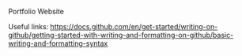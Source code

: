 Portfolio Website


Useful links:
https://docs.github.com/en/get-started/writing-on-github/getting-started-with-writing-and-formatting-on-github/basic-writing-and-formatting-syntax
